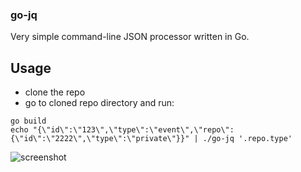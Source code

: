### go-jq

Very simple command-line JSON processor written in Go.

## Usage

* clone the repo
* go to cloned repo directory and run:

```
go build
echo "{\"id\":\"123\",\"type\":\"event\",\"repo\":{\"id\":\"2222\",\"type\":\"private\"}}" | ./go-jq '.repo.type'
```

![screenshot](https://i.imgur.com/kYT6V3u.png)
